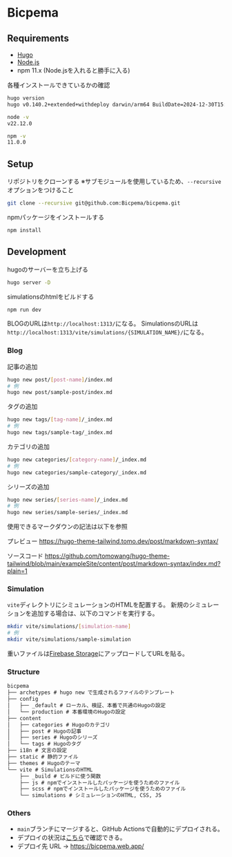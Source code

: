 # Bicpema

## Requirements

- [Hugo](https://gohugo.io/installation/)
- [Node.js](https://nodejs.org/ja/download/)
- npm 11.x (Node.jsを入れると勝手に入る)

各種インストールできているかの確認

```bash
hugo version
hugo v0.140.2+extended+withdeploy darwin/arm64 BuildDate=2024-12-30T15:01:53Z VendorInfo=brew

node -v
v22.12.0

npm -v
11.0.0
```

## Setup

リポジトリをクローンする
※サブモジュールを使用しているため、`--recursive`オプションをつけること

```bash
git clone --recursive git@github.com:Bicpema/bicpema.git
```

npmパッケージをインストールする

```bash
npm install
```

## Development

hugoのサーバーを立ち上げる

```bash
hugo server -D
```

simulationsのhtmlをビルドする

```bash
npm run dev
```

BLOGのURLは`http://localhost:1313/`になる。
SimulationsのURLは`http://localhost:1313/vite/simulations/{SIMULATION_NAME}/`になる。

### Blog

記事の追加

```bash
hugo new post/[post-name]/index.md
# 例
hugo new post/sample-post/index.md
```

タグの追加

```bash
hugo new tags/[tag-name]/_index.md
# 例
hugo new tags/sample-tag/_index.md
```

カテゴリの追加

```bash
hugo new categories/[category-name]/_index.md
# 例
hugo new categories/sample-category/_index.md
```

シリーズの追加

```bash
hugo new series/[series-name]/_index.md
# 例
hugo new series/sample-series/_index.md
```

使用できるマークダウンの記法は以下を参照

プレビュー
<https://hugo-theme-tailwind.tomo.dev/post/markdown-syntax/>

ソースコード
<https://github.com/tomowang/hugo-theme-tailwind/blob/main/exampleSite/content/post/markdown-syntax/index.md?plain=1>

### Simulation

`vite`ディレクトリにシミュレーションのHTMLを配置する。
新規のシミュレーションを追加する場合は、以下のコマンドを実行する。

```bash
mkdir vite/simulations/[simulation-name]
# 例
mkdir vite/simulations/sample-simulation
```

重いファイルは[Firebase Storage](https://console.firebase.google.com/project/bicpema/storage/bicpema.firebasestorage.app/files)にアップロードしてURLを貼る。

### Structure

```txt
bicpema
├── archetypes # hugo new で生成されるファイルのテンプレート
├── config 
│   ├── _default # ローカル、検証、本番で共通のHugoの設定
│   └── production # 本番環境のHugoの設定
├── content
│   ├── categories # Hugoのカテゴリ
│   ├── post # Hugoの記事
│   ├── series # Hugoのシリーズ
│   └── tags # Hugoのタグ
├── i18n # 文言の設定
├── static # 静的ファイル
├── themes # Hugoのテーマ
└── vite # SimulationsのHTML
    ├── _build # ビルドに使う関数
    ├── js # npmでインストールしたパッケージを使うためのファイル
    ├── scss # npmでインストールしたパッケージを使うためのファイル
    └── simulations # シミュレーションのHTML, CSS, JS
```

### Others

- `main`ブランチにマージすると、GitHub Actionsで自動的にデプロイされる。
- デプロイの状況は[こちら](https://github.com/Bicpema/bicpema/actions)で確認できる。
- デプロイ先 URL → <https://bicpema.web.app/>
